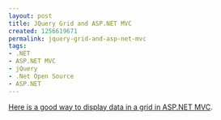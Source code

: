 ```yaml
---
layout: post
title: JQuery Grid and ASP.NET MVC
created: 1256619671
permalink: jquery-grid-and-asp-net-mvc
tags:
- .NET
- ASP.NET MVC
- jQuery
- .Net Open Source
- ASP.NET
---
```

<p><a href="http://haacked.com/archive/2009/04/14/using-jquery-grid-with-asp.net-mvc.aspx">Here is a good way to display data in a grid in ASP.NET MVC</a>.</p>
